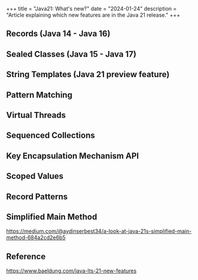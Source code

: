 +++
title = "Java21: What's new?"
date = "2024-01-24"
description = "Article explaining which new features are in the Java 21 release."
+++

## Records (Java 14 - Java 16)

## Sealed Classes (Java 15 - Java 17)

## String Templates (Java 21 preview feature)

## Pattern Matching

## Virtual Threads

## Sequenced Collections

## Key Encapsulation Mechanism API

## Scoped Values

## Record Patterns

## Simplified Main Method
https://medium.com/@aydinserbest34/a-look-at-java-21s-simplified-main-method-684a2cd2e6b5 


## Reference

https://www.baeldung.com/java-lts-21-new-features